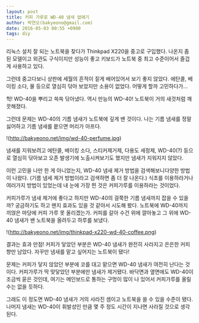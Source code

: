 ```yaml
---
layout: post
title: 커피 가루로 WD-40 냄새 없애기
author: 박연오(bakyeono@gmail.com)
date: 2016-05-03 00:55 +0900
tags: diy
---
```

리눅스 설치 잘 되는 노트북을 찾다가 Thinkpad X220을 중고로 구입했다. 나온지 좀 된 모델이고 외관도 구식이지만 성능이 좋고 키보드가 노트북 중 최고 수준이어서 즐겁게 사용하고 있다.

그런데 중고다보니 상판에 세월의 흔적이 짙게 배어있어서 보기 좋지 않았다. 에탄콜, 베이킹 소다, 물 등으로 열심히 닦아 보았지만 소용이 없었다. 어떻게 할까 고민하다가...

헉! WD-40을 뿌리고 쓱쓱 닦아냈다. 역시 만능의 WD-40! 노트북이 거의 새것처럼 깨끗해졌다.

그런데 문제는 WD-40의 기름 냄새가 노트북에 깊게 밴 것이다. 나는 기름 냄새를 정말 싫어하고 기름 냄새를 믙으면 머리가 아프다.

!(http://bakyeono.net/img/wd-40-perfume.jpg)

냄새를 지워보려고 에탄콜, 베이킹 소다, 스티커제거제, 다용도 세정제, WD-40(?) 등으로 열심히 닦아보고 오존 발생기에 노출시켜보기도 했지만 냄새가 지워지지 않았다.

이런 고민을 나만 한 게 아니었는지, WD-40 냄새 제거 방법을 검색해보니다양한 방법이 나왔다. (기름 냄세 제거 방법이라고 검색하면 좀 더 잘 나온다.) 식초를 이용하라거나 여러가지 방법이 있었는데 내 눈에 가장 띈 것은 커피가루를 이용하라는 것이었다.

커피가루가 냄새 제거에 좋다고 하지만 WD-40의 걸쭉한 기름 냄새까지 잡을 수 있을까? 궁금하기도 하고 왠지 효과도 있을 것 같아서 시도해 봤다. 노트북에 WD-40까지 끼얹은 마당에 커피 가루 못 올리겠는가. 커피를 갈아 수건 위에 깔아놓고 그 위에 WD-40 냄새가 밴 노트북을 올려두고 하루를 보냈다.

!(http://bakyeono.net/img/thinkpad-x220-wd-40-coffee.png)

결과는 효과 만점! 커피가 닿았던 부분은 WD-40 냄새가 완전히 사라지고 은은한 커피향만 남았다. 자꾸만 냄새를 맡고 싶어지는 노트북이 됐다!

문제는 커피가 닿지 않았던 부분에 코를 대고 맡으면 WD-40 냄새가 여전히 난다는 것이다. 커피가루가 딱 맞닿았던 부분에만 냄새가 제거됐다. 바닥면과 옆면에도 WD-40이 조금씩 묻은 것인데, 여기는 메인보드로 통하는 구멍이 많이 나 있어서 커피가루를 올릴 수는 없을 듯하다.

그래도 이 정도면 WD-40 냄새가 거의 사라진 셈이고 노트북을 쓸 수 있을 수준이 됐다. 나머지 냄새는 WD-40이 휘발성인 만큼 몇 주 정도 시간이 지나면 사라질 것으로 생각된다.

